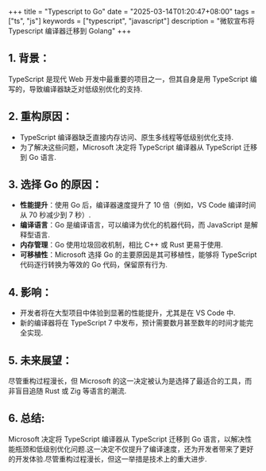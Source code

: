 +++
title = "Typescript to Go"
date = "2025-03-14T01:20:47+08:00"
tags = ["ts", "js"]
keywords = ["typescript", "javascript"]
description = "微软宣布将 Typescript 编译器迁移到 Golang"
+++

## 1. **背景**：

TypeScript 是现代 Web 开发中最重要的项目之一，但其自身是用 TypeScript 编写的，导致编译器缺乏对低级别优化的支持.

## 2. **重构原因**：

- TypeScript 编译器缺乏直接内存访问、原生多线程等低级别优化支持.
- 为了解决这些问题，Microsoft 决定将 TypeScript 编译器从 TypeScript 迁移到 Go 语言.

## 3. **选择 Go 的原因**：

- **性能提升**：使用 Go 后，编译器速度提升了 10 倍（例如，VS Code 编译时间从 70 秒减少到 7 秒）.
- **编译语言**：Go 是编译语言，可以编译为优化的机器代码，而 JavaScript 是解释型语言.
- **内存管理**：Go 使用垃圾回收机制，相比 C++ 或 Rust 更易于使用.
- **可移植性**：Microsoft 选择 Go 的主要原因是其可移植性，能够将 TypeScript 代码逐行转换为等效的 Go 代码，保留原有行为.

## 4. **影响**：

- 开发者将在大型项目中体验到显著的性能提升，尤其是在 VS Code 中.
- 新的编译器将在 TypeScript 7 中发布，预计需要数月甚至数年的时间才能完全实现.

## 5. **未来展望**：

尽管重构过程漫长，但 Microsoft 的这一决定被认为是选择了最适合的工具，而非盲目追随 Rust 或 Zig 等语言的潮流.

## 6. **总结**:

Microsoft 决定将 TypeScript 编译器从 TypeScript 迁移到 Go 语言，以解决性能瓶颈和低级别优化问题.这一决定不仅提升了编译速度，还为开发者带来了更好的开发体验.尽管重构过程漫长，但这一举措是技术上的重大进步.
